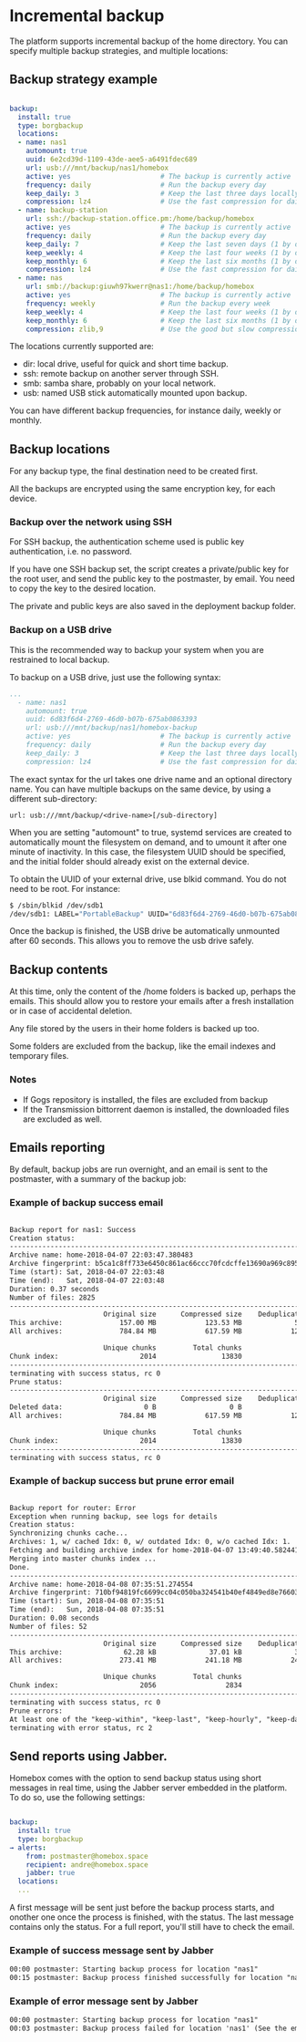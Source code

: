 # Incremental backup

The platform supports incremental backup of the home directory.
You can specify multiple backup strategies, and multiple locations:

## Backup strategy example

```yaml

backup:
  install: true
  type: borgbackup
  locations:
  - name: nas1
    automount: true
    uuid: 6e2cd39d-1109-43de-aee5-a6491fdec689
    url: usb:///mnt/backup/nas1/homebox
    active: yes                      # The backup is currently active
    frequency: daily                 # Run the backup every day
    keep_daily: 3                    # Keep the last three days locally
    compression: lz4                 # Use the fast compression for daily backups
  - name: backup-station
    url: ssh://backup-station.office.pm:/home/backup/homebox
    active: yes                      # The backup is currently active
    frequency: daily                 # Run the backup every day
    keep_daily: 7                    # Keep the last seven days (1 by default)
    keep_weekly: 4                   # Keep the last four weeks (1 by default)
    keep_monthly: 6                  # Keep the last six months (1 by default)
    compression: lz4                 # Use the fast compression for daily backups
  - name: nas
    url: smb://backup:giuwh97kwerr@nas1:/home/backup/homebox
    active: yes                      # The backup is currently active
    frequency: weekly                # Run the backup every week
    keep_weekly: 4                   # Keep the last four weeks (1 by default)
    keep_monthly: 6                  # Keep the last six months (1 by default)
    compression: zlib,9              # Use the good but slow compression for weekly backups
```

The locations currently supported are:

- dir: local drive, useful for quick and short time backup.
- ssh: remote backup on another server through SSH.
- smb: samba share, probably on your local network.
- usb: named USB stick automatically mounted upon backup.

You can have different backup frequencies, for instance daily, weekly or monthly.

## Backup locations

For any backup type, the final destination need to be created first.

All the backups are encrypted using the same encryption key, for each device.

### Backup over the network using SSH

For SSH backup, the authentication scheme used is public key authentication, i.e. no password.

If you have one SSH backup set, the script creates a private/public key for the root user,
and send the public key to the postmaster, by email. You need to copy the key to the
desired location.

The private and public keys are also saved in the deployment backup folder.

### Backup on a USB drive

This is the recommended way to backup your system when you are restrained to local backup.

To backup on a USB drive, just use the following syntax:

```yaml
...
  - name: nas1
    automount: true
    uuid: 6d83f6d4-2769-46d0-b07b-675ab0863393
    url: usb:///mnt/backup/nas1/homebox-backup
    active: yes                      # The backup is currently active
    frequency: daily                 # Run the backup every day
    keep_daily: 3                    # Keep the last three days locally
    compression: lz4                 # Use the fast compression for daily backups
```

The exact syntax for the url takes one drive name and an optional directory name. You can have
multiple backups on the same device, by using a different sub-directory:

`url: usb:///mnt/backup/<drive-name>[/sub-directory]`

When you are setting "automount" to true, systemd services are created to automatically mount the
filesystem on demand, and to umount it after one minute of inactivity. In this case, the
filesystem UUID should be specified, and the initial folder should already exist on the external
device.

To obtain the UUID of your external drive, use blkid command. You do not need to be root. For
instance:

```sh
$ /sbin/blkid /dev/sdb1
/dev/sdb1: LABEL="PortableBackup" UUID="6d83f6d4-2769-46d0-b07b-675ab0863393" TYPE="ext4" PARTLABEL="PortableBackup" PARTUUID="01572f1c-bb90-4eda-bccf-6e5953a25f44"

```

Once the backup is finished, the USB drive be automatically unmounted after 60 seconds. This
allows you to remove the usb drive safely.

## Backup contents

At this time, only the content of the /home folders is backed up, perhaps the emails. This should
allow you to restore your emails after a fresh installation or in case of accidental deletion.

Any file stored by the users in their home folders is backed up too.

Some folders are excluded from the backup, like the email indexes and temporary files.

### Notes

- If Gogs repository is installed, the files are excluded from backup
- If the Transmission bittorrent daemon is installed, the downloaded files are excluded as well.

## Emails reporting

By default, backup jobs are run overnight, and an email is sent to the postmaster, with a
summary of the backup job:

### Example of backup success email

```html

Backup report for nas1: Success
Creation status:
------------------------------------------------------------------------------
Archive name: home-2018-04-07 22:03:47.380483
Archive fingerprint: b5ca1c8ff733e6450c861ac66ccc70fcdcffe13690a969c895bc8cf843f27059
Time (start): Sat, 2018-04-07 22:03:48
Time (end):   Sat, 2018-04-07 22:03:48
Duration: 0.37 seconds
Number of files: 2825
------------------------------------------------------------------------------
                       Original size      Compressed size    Deduplicated size
This archive:              157.00 MB            123.53 MB             58.16 kB
All archives:              784.84 MB            617.59 MB            123.94 MB

                       Unique chunks         Total chunks
Chunk index:                    2014                13830
------------------------------------------------------------------------------
terminating with success status, rc 0
Prune status:
------------------------------------------------------------------------------
                       Original size      Compressed size    Deduplicated size
Deleted data:                    0 B                  0 B                  0 B
All archives:              784.84 MB            617.59 MB            123.94 MB

                       Unique chunks         Total chunks
Chunk index:                    2014                13830
------------------------------------------------------------------------------
terminating with success status, rc 0
```

### Example of backup success but prune error email

```html

Backup report for router: Error
Exception when running backup, see logs for details
Creation status:
Synchronizing chunks cache...
Archives: 1, w/ cached Idx: 0, w/ outdated Idx: 0, w/o cached Idx: 1.
Fetching and building archive index for home-2018-04-07 13:49:40.582441 ...
Merging into master chunks index ...
Done.
------------------------------------------------------------------------------
Archive name: home-2018-04-08 07:35:51.274554
Archive fingerprint: 710bf94819fc6699cc04c050ba324541b40ef4849ed8e76603b5f0b816f1a75d
Time (start): Sun, 2018-04-08 07:35:51
Time (end):   Sun, 2018-04-08 07:35:51
Duration: 0.08 seconds
Number of files: 52
------------------------------------------------------------------------------
                       Original size      Compressed size    Deduplicated size
This archive:               62.28 kB             37.01 kB             31.88 kB
All archives:              273.41 MB            241.18 MB            241.06 MB

                       Unique chunks         Total chunks
Chunk index:                    2056                 2834
------------------------------------------------------------------------------
terminating with success status, rc 0
Prune errors:
At least one of the "keep-within", "keep-last", "keep-hourly", "keep-daily", "keep-weekly", "keep-monthly" or "keep-yearly" settings must be specified.
terminating with error status, rc 2
```

## Send reports using Jabber.

Homebox comes with the option to send backup status using short messages in real time, using the
Jabber server embedded in the platform. To do so, use the following settings:

```yaml

backup:
  install: true
  type: borgbackup
→ alerts:
    from: postmaster@homebox.space
    recipient: andre@homebox.space
    jabber: true
  locations:
  ...
```

A first message will be sent just before the backup process starts, and onother one once the
process is finished, with the status. The last message contains only the status. For a full
report, you'll still have to check the email.

### Example of success message sent by Jabber

```html
00:00 postmaster: Starting backup process for location "nas1"
00:15 postmaster: Backup process finished successfully for location "nas1"
```

### Example of error message sent by Jabber

```html
00:00 postmaster: Starting backup process for location "nas1"
00:03 postmaster: Backup process failed for location 'nas1' (See the email for details)
```
